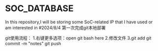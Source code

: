# SOC_DATABASE
In this repository,I will be storing some SoC-related IP that I have used or am interested in
#2024/8/4
第一次完成git本地部署

git使用流程：
1.右键更多选项：open git bash here
2.修改文件
3.git add git commit -m "notes" git push
